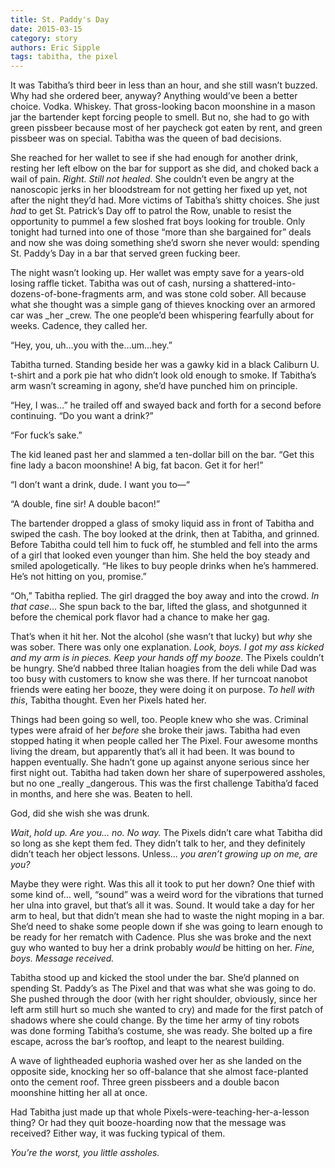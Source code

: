 ```yaml
---
title: St. Paddy's Day
date: 2015-03-15
category: story
authors: Eric Sipple
tags: tabitha, the pixel
---
```


It was Tabitha’s third beer in less than an hour, and she still wasn’t buzzed. Why had she ordered beer, anyway? Anything would’ve been a better choice. Vodka. Whiskey. That gross-looking bacon moonshine in a mason jar the bartender kept forcing people to smell. But no, she had to go with green pissbeer because most of her paycheck got eaten by rent, and green pissbeer was on special. Tabitha was the queen of bad decisions.

She reached for her wallet to see if she had enough for another drink, resting her left elbow on the bar for support as she did, and choked back a wail of pain. _Right. Still not healed_. She couldn’t even be angry at the nanoscopic jerks in her bloodstream for not getting her fixed up yet, not after the night they’d had. More victims of Tabitha’s shitty choices. She just _had_ to get St. Patrick’s Day off to patrol the Row, unable to resist the opportunity to pummel a few sloshed frat boys looking for trouble. Only tonight had turned into one of those “more than she bargained for” deals and now she was doing something she’d sworn she never would: spending St. Paddy’s Day in a bar that served green fucking beer.

The night wasn’t looking up. Her wallet was empty save for a years-old losing raffle ticket. Tabitha was out of cash, nursing a shattered-into-dozens-of-bone-fragments arm, and was stone cold sober. All because what she thought was a simple gang of thieves knocking over an armored car was _her _crew. The one people’d been whispering fearfully about for weeks. Cadence, they called her.

“Hey, you, uh…you with the…um…hey.” 

Tabitha turned. Standing beside her was a gawky kid in a black Caliburn U. t-shirt and a pork pie hat who didn’t look old enough to smoke. If Tabitha’s arm wasn’t screaming in agony, she’d have punched him on principle.

“Hey, I was…” he trailed off and swayed back and forth for a second before continuing. “Do you want a drink?”

“For fuck’s sake.”

The kid leaned past her and slammed a ten-dollar bill on the bar. “Get this fine lady a bacon moonshine! A big, fat bacon. Get it for her!”

“I don’t want a drink, dude. I want you to—“

“A double, fine sir! A double bacon!”

The bartender dropped a glass of smoky liquid ass in front of Tabitha and swiped the cash. The boy looked at the drink, then at Tabitha, and grinned. Before Tabitha could tell him to fuck off, he stumbled and fell into the arms of a girl that looked even younger than him. She held the boy steady and smiled apologetically. “He likes to buy people drinks when he’s hammered. He’s not hitting on you, promise.”

“Oh,” Tabitha replied. The girl dragged the boy away and into the crowd. _In that case_… She spun back to the bar, lifted the glass, and shotgunned it before the chemical pork flavor had a chance to make her gag.

That’s when it hit her. Not the alcohol (she wasn’t that lucky) but _why_ she was sober. There was only one explanation. _Look, boys. I got my ass kicked and my arm is in pieces. Keep your hands off my booze_. The Pixels couldn’t be hungry. She’d nabbed three Italian hoagies from the deli while Dad was too busy with customers to know she was there. If her turncoat nanobot friends were eating her booze, they were doing it on purpose. _To hell with this_, Tabitha thought. Even her Pixels hated her.

Things had been going so well, too. People knew who she was. Criminal types were afraid of her _before_ she broke their jaws. Tabitha had even stopped hating it when people called her The Pixel. Four awesome months living the dream, but apparently that’s all it had been. It was bound to happen eventually. She hadn’t gone up against anyone serious since her first night out. Tabitha had taken down her share of superpowered assholes, but no one _really _dangerous. This was the first challenge Tabitha’d faced in months, and here she was. Beaten to hell.

God, did she wish she was drunk.

_Wait_, _hold up. Are you… no. No way._ The Pixels didn’t care what Tabitha did so long as she kept them fed. They didn’t talk to her, and they definitely didn’t teach her object lessons. Unless… _you aren’t growing up on me, are you?_

Maybe they were right. Was this all it took to put her down? One thief with some kind of… well, “sound” was a weird word for the vibrations that turned her ulna into gravel, but that’s all it was. Sound. It would take a day for her arm to heal, but that didn’t mean she had to waste the night moping in a bar. She’d need to shake some people down if she was going to learn enough to be ready for her rematch with Cadence. Plus she was broke and the next guy who wanted to buy her a drink probably _would_ be hitting on her. _Fine, boys. Message received._

Tabitha stood up and kicked the stool under the bar. She’d planned on spending St. Paddy’s as The Pixel and that was what she was going to do. She pushed through the door (with her right shoulder, obviously, since her left arm still hurt so much she wanted to cry) and made for the first patch of shadows where she could change. By the time her army of tiny robots was&nbsp;done forming Tabitha’s costume, she was ready. She bolted up a fire escape, across the bar’s rooftop, and leapt to the nearest building.

A wave of lightheaded euphoria washed over her as she landed on the opposite side, knocking her so off-balance that she almost face-planted onto the cement roof. Three green pissbeers and a double bacon moonshine hitting her all at once. 

Had Tabitha just made up that whole Pixels-were-teaching-her-a-lesson thing? Or had they quit booze-hoarding now that the message was received? Either way, it was fucking typical of them.

_You’re the worst, you little assholes._
